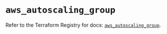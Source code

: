 # `aws_autoscaling_group`

Refer to the Terraform Registry for docs: [`aws_autoscaling_group`](https://registry.terraform.io/providers/hashicorp/aws/5.35.0/docs/resources/autoscaling_group).
